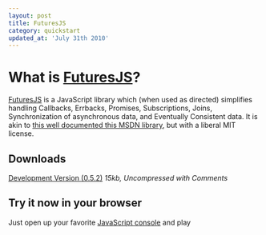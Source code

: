 ```yaml
---
layout: post
title: FuturesJS
category: quickstart
updated_at: 'July 31th 2010'
---
```

What is [FuturesJS](http://github.com/coolaj86/futures)?
==================

[FuturesJS](http://github.com/coolaj86/futures) is a JavaScript library which (when used as directed) simplifies handling Callbacks, Errbacks, Promises, Subscriptions, Joins, Synchronization of asynchronous data, and Eventually Consistent data. It is akin to [this well documented this MSDN library](http://blogs.msdn.com/b/rbuckton/archive/2010/01/29/promises-and-futures-in-javascript.aspx), but with a liberal MIT license.


Downloads
---------

[Development Version (0.5.2)](lib/futures.js) *15kb, Uncompressed with Comments*

Try it now in your browser
--------------------------

Just open up your favorite [JavaScript console][play] and play

[play]: http://getfirebug.com/
